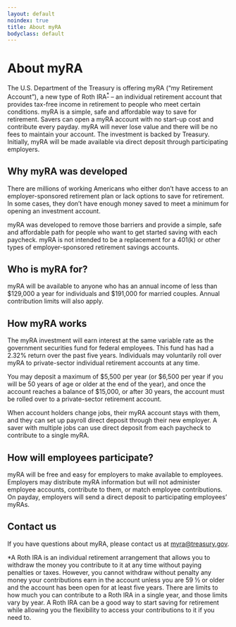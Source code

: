 ```yaml
---
layout: default
noindex: true
title: About myRA
bodyclass: default
---
```


# About <span class="myra">myRA</span>

The U.S. Department of the Treasury is offering myRA (“my Retirement Account”), a new type of Roth IRA<sup><a href="#footnote-1">*</a></sup> – an individual retirement account that provides tax-free income in retirement to people who meet certain conditions. myRA is a simple, safe and affordable way to save for retirement. Savers can open a myRA account with no start-up cost and contribute every payday. myRA will never lose value and there will be no fees to maintain your account. The investment is backed by Treasury. Initially, myRA will be made available via direct deposit through participating employers.

## Why <span class="myra">myRA</span> was developed
There are millions of working Americans who either don’t have access to an employer-sponsored retirement plan or lack options to save for retirement. In some cases, they don’t have enough money saved to meet a minimum for opening an investment account.

myRA was developed to remove those barriers and provide a simple, safe and affordable path for people who want to get started saving with each paycheck. myRA is not intended to be a replacement for a 401(k) or other types of employer-sponsored retirement savings accounts.

## Who is myRA for?
myRA will be available to anyone who has an annual income of less than $129,000 a year for individuals and $191,000 for married couples. Annual contribution limits will also apply.

## How <span class="myra">myRA</span> works
The myRA investment will earn interest at the same variable rate as the government securities fund for federal employees. This fund has had a 2.32% return over the past five years. Individuals may voluntarily roll over myRA to private-sector individual retirement accounts at any time.

You may deposit a maximum of $5,500 per year (or $6,500 per year if you will be 50 years of age or older at the end of the year), and once the account reaches a balance of $15,000, or after 30 years, the account must be rolled over to a private-sector retirement account.

When account holders change jobs, their myRA account stays with them, and they can set up payroll direct deposit through their new employer. A saver with multiple jobs can use direct deposit from each paycheck to contribute to a single myRA.

## How will employees participate?
myRA will be free and easy for employers to make available to employees. Employers may distribute myRA information but will not administer employee accounts, contribute to them, or match employee contributions. On payday, employers will send a direct deposit to participating employees’ myRAs.

## Contact us
If you have questions about <span class="myra">myRA</span>, please contact us at <a href="mailto:myra@treasury.gov">myra@treasury.gov</a>.

<section class="footnotes">
  <p id="footnote-1">*A Roth IRA is an individual retirement arrangement that allows you to withdraw the money you contribute to it at any time without paying penalties or taxes. However, you cannot withdraw without penalty any money your contributions earn in the account unless you are 59 ½ or older and the account has been open for at least five years. There are limits to how much you can contribute to a Roth IRA in a single year, and those limits vary by year. A Roth IRA can be a good way to start saving for retirement while allowing you the flexibility to access your contributions to it if you need to.</p>
</section>
